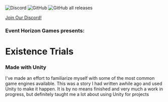 ![Discord](https://img.shields.io/discord/443469615780200460?color=purple&label=Event%20Horizon%20Discord&logo=discord) ![GitHub](https://img.shields.io/github/license/event-horizon-games/existence-trials) ![GitHub all releases](https://img.shields.io/github/downloads/Event-Horizon-games/existence-trials/total)

[Join Our Discord!](https://discord.com/invite/FMp2zhT)

### Event Horizon Games presents:

# Existence Trials

### Made with Unity

I've made an effort to familiarize myself with some of the most common game engines available. This was a story I had written awhile ago and used Unity to make it happen. It is by no means finished and very much a work in progress, but definitely taught me a lot about using Unity for projects
